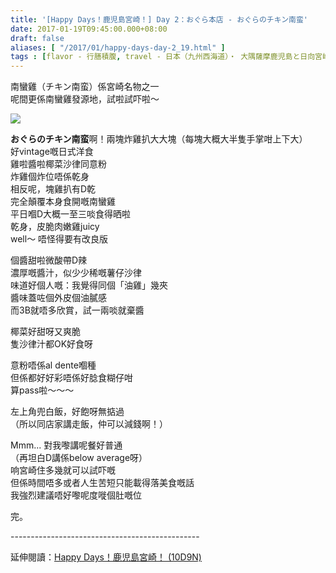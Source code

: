 ```yaml
---
title: '[Happy Days！鹿児島宮崎！] Day 2：おぐら本店 - おぐらのチキン南蛮'
date: 2017-01-19T09:45:00.000+08:00
draft: false
aliases: [ "/2017/01/happy-days-day-2_19.html" ]
tags : [flavor - 行膳積腹, travel - 日本（九州西海道）・ 大隅薩摩鹿児島と日向宮崎]
---
```


南蠻雞（チキン南蛮）係宮崎名物之一  
呢間更係南蠻雞發源地，試啦試吓啦～  

[![](https://c1.staticflickr.com/1/444/32207236345_b7fbf819c1_z.jpg)](https://c1.staticflickr.com/1/444/32207236345_b7fbf819c1_z.jpg)

**おぐらのチキン南蛮**啊！兩塊炸雞扒大大塊（每塊大概大半隻手掌咁上下大）  
好vintage嘅日式洋食  
雞啦醬啦椰菜沙律同意粉  
炸雞個炸位唔係乾身  
相反呢，塊雞扒有D乾  
完全顛覆本身食開嘅南蠻雞  
平日嗰D大概一至三啖食得晒啦  
乾身，皮脆肉嫩雞juicy  
well～ 唔怪得要有改良版  
  
個醬甜啦微酸帶D辣  
濃厚嘅醬汁，似少少稀嘅薯仔沙律  
味道好個人嘅：我覺得同個「油雞」幾夾  
醬味蓋咗個外皮個油膩感  
而3B就唔多欣賞，試一兩啖就棄醬  
  
椰菜好甜呀又爽脆  
隻沙律汁都OK好食呀  
  
意粉唔係al dente嗰種  
但係都好好彩唔係好腍食糊仔咁  
算pass啦～～～  
  
左上角兜白飯，好飽呀無掂過  
（所以同店家講走飯，仲可以減錢啊！）  
  
Mmm... 對我嚟講呢餐好普通  
（再坦白D講係below average呀）  
响宮崎住多幾就可以試吓嘅  
但係時間唔多或者人生苦短只能載得落美食嘅話  
我強烈建議唔好嚟呢度嘥個肚嘅位  
  
完。  
  
\-----------------------------------------------  
  
延伸閱讀：[Happy Days！鹿児島宮崎！ (10D9N)](http://www.hidie.net/2017/06/happy-days10d9n.html)